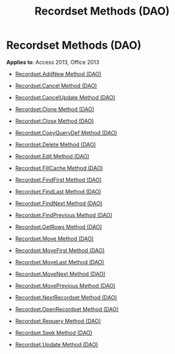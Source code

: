 ﻿---
title: Recordset Methods (DAO)
TOCTitle: Methods
ms:assetid: 8b713eda-b076-4190-b2f5-ff1ce522e2bf
ms:mtpsurl: https://msdn.microsoft.com/library/Dn125237(v=office.15)
ms:contentKeyID: 52073361
ms.date: 09/18/2015
mtps_version: v=office.15
---

# Recordset Methods (DAO)


**Applies to**: Access 2013, Office 2013



  - [Recordset.AddNew Method (DAO)](recordset-addnew-method-dao.md)

  - [Recordset.Cancel Method (DAO)](recordset-cancel-method-dao.md)

  - [Recordset.CancelUpdate Method (DAO)](recordset-cancelupdate-method-dao.md)

  - [Recordset.Clone Method (DAO)](recordset-clone-method-dao.md)

  - [Recordset.Close Method (DAO)](recordset-close-method-dao.md)

  - [Recordset.CopyQueryDef Method (DAO)](recordset-copyquerydef-method-dao.md)

  - [Recordset.Delete Method (DAO)](recordset-delete-method-dao.md)

  - [Recordset.Edit Method (DAO)](recordset-edit-method-dao.md)

  - [Recordset.FillCache Method (DAO)](recordset-fillcache-method-dao.md)

  - [Recordset.FindFirst Method (DAO)](recordset-findfirst-method-dao.md)

  - [Recordset.FindLast Method (DAO)](recordset-findlast-method-dao.md)

  - [Recordset.FindNext Method (DAO)](recordset-findnext-method-dao.md)

  - [Recordset.FindPrevious Method (DAO)](recordset-findprevious-method-dao.md)

  - [Recordset.GetRows Method (DAO)](recordset-getrows-method-dao.md)

  - [Recordset.Move Method (DAO)](recordset-move-method-dao.md)

  - [Recordset.MoveFirst Method (DAO)](recordset-movefirst-method-dao.md)

  - [Recordset.MoveLast Method (DAO)](recordset-movelast-method-dao.md)

  - [Recordset.MoveNext Method (DAO)](recordset-movenext-method-dao.md)

  - [Recordset.MovePrevious Method (DAO)](recordset-moveprevious-method-dao.md)

  - [Recordset.NextRecordset Method (DAO)](recordset-nextrecordset-method-dao.md)

  - [Recordset.OpenRecordset Method (DAO)](recordset-openrecordset-method-dao.md)

  - [Recordset.Requery Method (DAO)](recordset-requery-method-dao.md)

  - [Recordset.Seek Method (DAO)](recordset-seek-method-dao.md)

  - [Recordset.Update Method (DAO)](recordset-update-method-dao.md)

